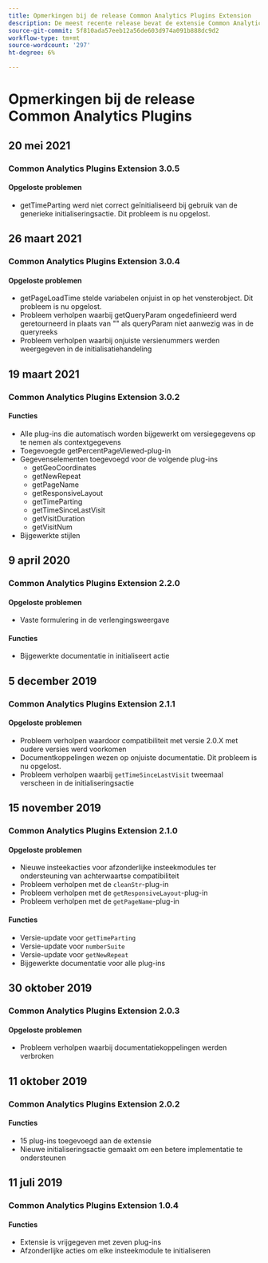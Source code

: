 ```yaml
---
title: Opmerkingen bij de release Common Analytics Plugins Extension
description: De meest recente release bevat de extensie Common Analytics Plugins in Adobe Experience Platform.
source-git-commit: 5f810ada57eeb12a56de603d974a091b888dc9d2
workflow-type: tm+mt
source-wordcount: '297'
ht-degree: 6%

---
```


# Opmerkingen bij de release Common Analytics Plugins

## 20 mei 2021

### Common Analytics Plugins Extension 3.0.5

#### Opgeloste problemen

* getTimeParting werd niet correct geïnitialiseerd bij gebruik van de generieke initialiseringsactie. Dit probleem is nu opgelost.

## 26 maart 2021

### Common Analytics Plugins Extension 3.0.4

#### Opgeloste problemen

* getPageLoadTime stelde variabelen onjuist in op het vensterobject. Dit probleem is nu opgelost.
* Probleem verholpen waarbij getQueryParam ongedefinieerd werd geretourneerd in plaats van &quot;&quot; als queryParam niet aanwezig was in de queryreeks
* Probleem verholpen waarbij onjuiste versienummers werden weergegeven in de initialisatiehandeling

## 19 maart 2021

### Common Analytics Plugins Extension 3.0.2

#### Functies

* Alle plug-ins die automatisch worden bijgewerkt om versiegegevens op te nemen als contextgegevens
* Toegevoegde getPercentPageViewed-plug-in
* Gegevenselementen toegevoegd voor de volgende plug-ins
   * getGeoCoordinates
   * getNewRepeat
   * getPageName
   * getResponsiveLayout
   * getTimeParting
   * getTimeSinceLastVisit
   * getVisitDuration
   * getVisitNum
* Bijgewerkte stijlen

## 9 april 2020

### Common Analytics Plugins Extension 2.2.0

#### Opgeloste problemen

* Vaste formulering in de verlengingsweergave

#### Functies

* Bijgewerkte documentatie in initialiseert actie

## 5 december 2019

### Common Analytics Plugins Extension 2.1.1

#### Opgeloste problemen

* Probleem verholpen waardoor compatibiliteit met versie 2.0.X met oudere versies werd voorkomen
* Documentkoppelingen wezen op onjuiste documentatie. Dit probleem is nu opgelost.
* Probleem verholpen waarbij `getTimeSinceLastVisit` tweemaal verscheen in de initialiseringsactie

## 15 november 2019

### Common Analytics Plugins Extension 2.1.0

#### Opgeloste problemen

* Nieuwe insteekacties voor afzonderlijke insteekmodules ter ondersteuning van achterwaartse compatibiliteit
* Probleem verholpen met de `cleanStr`-plug-in
* Probleem verholpen met de `getResponsiveLayout`-plug-in
* Probleem verholpen met de `getPageName`-plug-in

#### Functies

* Versie-update voor `getTimeParting`
* Versie-update voor `numberSuite`
* Versie-update voor `getNewRepeat`
* Bijgewerkte documentatie voor alle plug-ins

## 30 oktober 2019

### Common Analytics Plugins Extension 2.0.3

#### Opgeloste problemen

* Probleem verholpen waarbij documentatiekoppelingen werden verbroken

## 11 oktober 2019

### Common Analytics Plugins Extension 2.0.2

#### Functies

* 15 plug-ins toegevoegd aan de extensie
* Nieuwe initialiseringsactie gemaakt om een betere implementatie te ondersteunen

## 11 juli 2019

### Common Analytics Plugins Extension 1.0.4

#### Functies

* Extensie is vrijgegeven met zeven plug-ins
* Afzonderlijke acties om elke insteekmodule te initialiseren
